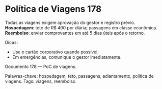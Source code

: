 # Política de Viagens 178

Todas as viagens exigem aprovação do gestor e registro prévio. 
**Hospedagem**: teto de R$ 400 por diária; passagens em classe econômica.
**Reembolso**: enviar comprovantes em até 5 dias úteis após o retorno.

Dicas:
- Use o cartão corporativo quando possível;
- Em emergências, comunique o gestor imediatamente.

Documento 178 — PoC de viagens.

Palavras-chave: hospedagem, teto, passagens, adiantamento, política de viagens.
Tags: viagens, reembolso.
